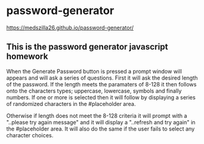 # password-generator

https://medszilla26.github.io/password-generator/

## This is the password generator javascript homework

When the Generate Password button is pressed a prompt window will appears and will ask a series of questions.
First it will ask the desired length of the password.
If the length meets the paramaters of 8-128 it then follows onto the characters types; uppercase, lowercase, symbols and finally numbers. If one or more is selected then it will follow by displaying a series of randomized characters in the #placeholder area.

Otherwise if length does not meet the 8-128 criteria it will prompt with a "..please try again message" and it will display a "..refresh and try again" in the #placeholder area. It will also do the same if the user fails to select any character choices.
